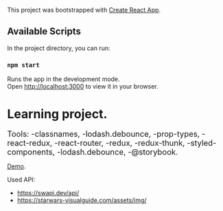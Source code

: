This project was bootstrapped with [Create React App](https://github.com/facebook/create-react-app).

## Available Scripts

In the project directory, you can run:

### `npm start`

Runs the app in the development mode.\
Open [http://localhost:3000](http://localhost:3000) to view it in your browser.

# Learning project.

 <font size=4>Tools:
   -classnames,
   -lodash.debounce,
   -prop-types,
   -react-redux,
   -react-router,
   -redux,
   -redux-thunk,
   -styled-components,
   -lodash.debounce,
   -@storybook.
 
 </font>

 [Demo](https://konstvb-rep.github.io/react-star-wars/).

 Used API: 
 - https://swapi.dev/api/
 - https://starwars-visualguide.com/assets/img/
 
